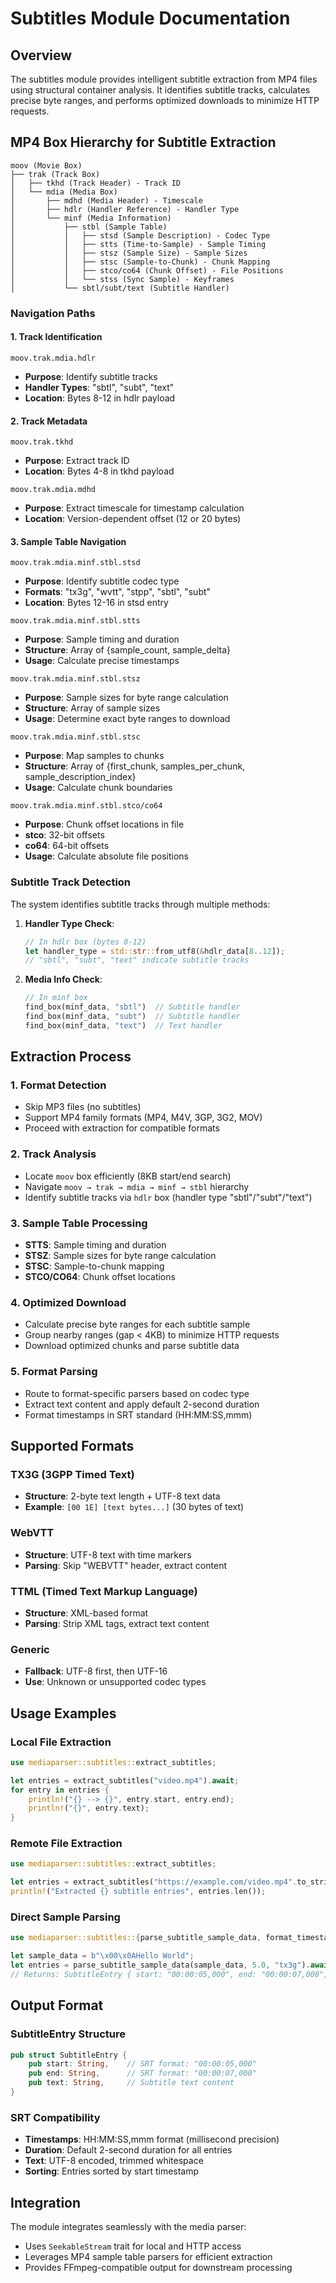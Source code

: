 # Subtitles Module Documentation

## Overview

The subtitles module provides intelligent subtitle extraction from MP4 files using structural container analysis. It identifies subtitle tracks, calculates precise byte ranges, and performs optimized downloads to minimize HTTP requests.


## MP4 Box Hierarchy for Subtitle Extraction

```
moov (Movie Box)
├── trak (Track Box)
│   ├── tkhd (Track Header) - Track ID
│   └── mdia (Media Box)
│       ├── mdhd (Media Header) - Timescale
│       ├── hdlr (Handler Reference) - Handler Type
│       └── minf (Media Information)
│           ├── stbl (Sample Table)
│           │   ├── stsd (Sample Description) - Codec Type
│           │   ├── stts (Time-to-Sample) - Sample Timing
│           │   ├── stsz (Sample Size) - Sample Sizes
│           │   ├── stsc (Sample-to-Chunk) - Chunk Mapping
│           │   ├── stco/co64 (Chunk Offset) - File Positions
│           │   └── stss (Sync Sample) - Keyframes
│           └── sbtl/subt/text (Subtitle Handler)
```

### Navigation Paths

#### 1. **Track Identification**
```
moov.trak.mdia.hdlr
```
- **Purpose**: Identify subtitle tracks
- **Handler Types**: "sbtl", "subt", "text"
- **Location**: Bytes 8-12 in hdlr payload

#### 2. **Track Metadata**
```
moov.trak.tkhd
```
- **Purpose**: Extract track ID
- **Location**: Bytes 4-8 in tkhd payload

```
moov.trak.mdia.mdhd
```
- **Purpose**: Extract timescale for timestamp calculation
- **Location**: Version-dependent offset (12 or 20 bytes)

#### 3. **Sample Table Navigation**
```
moov.trak.mdia.minf.stbl.stsd
```
- **Purpose**: Identify subtitle codec type
- **Formats**: "tx3g", "wvtt", "stpp", "sbtl", "subt"
- **Location**: Bytes 12-16 in stsd entry

```
moov.trak.mdia.minf.stbl.stts
```
- **Purpose**: Sample timing and duration
- **Structure**: Array of {sample_count, sample_delta}
- **Usage**: Calculate precise timestamps

```
moov.trak.mdia.minf.stbl.stsz
```
- **Purpose**: Sample sizes for byte range calculation
- **Structure**: Array of sample sizes
- **Usage**: Determine exact byte ranges to download

```
moov.trak.mdia.minf.stbl.stsc
```
- **Purpose**: Map samples to chunks
- **Structure**: Array of {first_chunk, samples_per_chunk, sample_description_index}
- **Usage**: Calculate chunk boundaries

```
moov.trak.mdia.minf.stbl.stco/co64
```
- **Purpose**: Chunk offset locations in file
- **stco**: 32-bit offsets
- **co64**: 64-bit offsets
- **Usage**: Calculate absolute file positions

### Subtitle Track Detection

The system identifies subtitle tracks through multiple methods:

1. **Handler Type Check**:
   ```rust
   // In hdlr box (bytes 8-12)
   let handler_type = std::str::from_utf8(&hdlr_data[8..12]);
   // "sbtl", "subt", "text" indicate subtitle tracks
   ```

2. **Media Info Check**:
   ```rust
   // In minf box
   find_box(minf_data, "sbtl")  // Subtitle handler
   find_box(minf_data, "subt")  // Subtitle handler
   find_box(minf_data, "text")  // Text handler
   ```

## Extraction Process

### 1. Format Detection
- Skip MP3 files (no subtitles)
- Support MP4 family formats (MP4, M4V, 3GP, 3G2, MOV)
- Proceed with extraction for compatible formats

### 2. Track Analysis
- Locate `moov` box efficiently (8KB start/end search)
- Navigate `moov → trak → mdia → minf → stbl` hierarchy
- Identify subtitle tracks via `hdlr` box (handler type "sbtl"/"subt"/"text")

### 3. Sample Table Processing
- **STTS**: Sample timing and duration
- **STSZ**: Sample sizes for byte range calculation
- **STSC**: Sample-to-chunk mapping
- **STCO/CO64**: Chunk offset locations

### 4. Optimized Download
- Calculate precise byte ranges for each subtitle sample
- Group nearby ranges (gap < 4KB) to minimize HTTP requests
- Download optimized chunks and parse subtitle data

### 5. Format Parsing
- Route to format-specific parsers based on codec type
- Extract text content and apply default 2-second duration
- Format timestamps in SRT standard (HH:MM:SS,mmm)

## Supported Formats

### TX3G (3GPP Timed Text)
- **Structure**: 2-byte text length + UTF-8 text data
- **Example**: `[00 1E] [text bytes...]` (30 bytes of text)

### WebVTT
- **Structure**: UTF-8 text with time markers
- **Parsing**: Skip "WEBVTT" header, extract content

### TTML (Timed Text Markup Language)
- **Structure**: XML-based format
- **Parsing**: Strip XML tags, extract text content

### Generic
- **Fallback**: UTF-8 first, then UTF-16
- **Use**: Unknown or unsupported codec types

## Usage Examples

### Local File Extraction
```rust
use mediaparser::subtitles::extract_subtitles;

let entries = extract_subtitles("video.mp4").await;
for entry in entries {
    println!("{} --> {}", entry.start, entry.end);
    println!("{}", entry.text);
}
```

### Remote File Extraction
```rust
use mediaparser::subtitles::extract_subtitles;

let entries = extract_subtitles("https://example.com/video.mp4".to_string()).await;
println!("Extracted {} subtitle entries", entries.len());
```

### Direct Sample Parsing
```rust
use mediaparser::subtitles::{parse_subtitle_sample_data, format_timestamp};

let sample_data = b"\x00\x0AHello World";
let entries = parse_subtitle_sample_data(sample_data, 5.0, "tx3g").await;
// Returns: SubtitleEntry { start: "00:00:05,000", end: "00:00:07,000", text: "Hello World" }
```

## Output Format

### SubtitleEntry Structure
```rust
pub struct SubtitleEntry {
    pub start: String,    // SRT format: "00:00:05,000"
    pub end: String,      // SRT format: "00:00:07,000"
    pub text: String,     // Subtitle text content
}
```

### SRT Compatibility
- **Timestamps**: HH:MM:SS,mmm format (millisecond precision)
- **Duration**: Default 2-second duration for all entries
- **Text**: UTF-8 encoded, trimmed whitespace
- **Sorting**: Entries sorted by start timestamp

## Integration

The module integrates seamlessly with the media parser:
- Uses `SeekableStream` trait for local and HTTP access
- Leverages MP4 sample table parsers for efficient extraction
- Provides FFmpeg-compatible output for downstream processing

